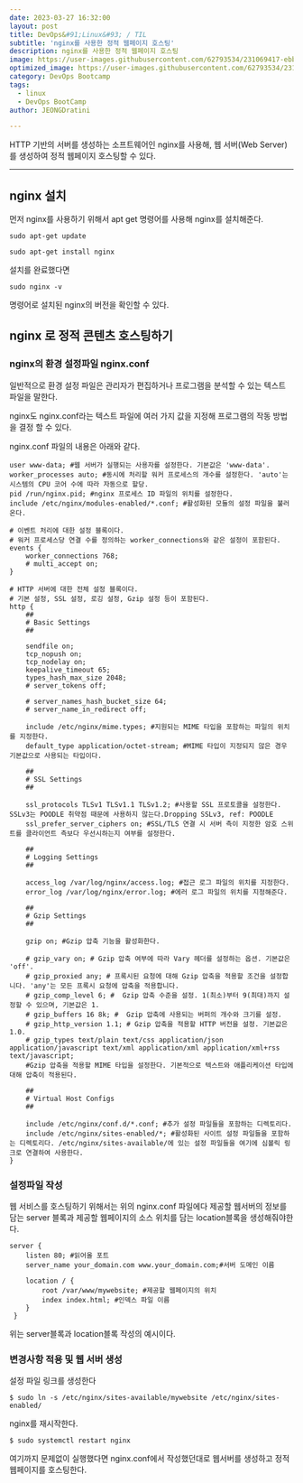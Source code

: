 ```yaml
---
date: 2023-03-27 16:32:00
layout: post
title: DevOps&#91;Linux&#93; / TIL
subtitle: 'nginx를 사용한 정적 웹페이지 호스팅'
description: nginx를 사용한 정적 웹페이지 호스팅
image: https://user-images.githubusercontent.com/62793534/231069417-ebbbcec9-1d6a-4870-aa97-336096397a08.jpg
optimized_image: https://user-images.githubusercontent.com/62793534/231069417-ebbbcec9-1d6a-4870-aa97-336096397a08.jpg
category: DevOps Bootcamp
tags:
  - linux
  - DevOps BootCamp
author: JEONGDratini

---
```


HTTP 기반의 서버를 생성하는 소프트웨어인 nginx를 사용해, 웹 서버(Web Server)를 생성하여 정적 웹페이지 호스팅할 수 있다.

---

## nginx 설치

먼저 nginx를 사용하기 위해서 apt get 명령어를 사용해 nginx를 설치해준다.

```
sudo apt-get update
```

```
sudo apt-get install nginx
```

설치를 완료했다면

```
sudo nginx -v
```

명령어로 설치된 nginx의 버전을 확인할 수 있다.

## nginx 로 정적 콘텐츠 호스팅하기

### nginx의 환경 설정파일 nginx.conf

일반적으로 환경 설정 파일은 관리자가 편집하거나 프로그램을 분석할 수 있는 텍스트 파일을 말한다.

nginx도 nginx.conf라는 텍스트 파일에 여러 가지 값을 지정해 프로그램의 작동 방법을 결정 할 수 있다.

nginx.conf 파일의 내용은 아래와 같다.

```
user www-data; #웹 서버가 실행되는 사용자를 설정한다. 기본값은 'www-data'.
worker_processes auto; #동시에 처리할 워커 프로세스의 개수를 설정한다. 'auto'는 시스템의 CPU 코어 수에 따라 자동으로 할당.
pid /run/nginx.pid; #nginx 프로세스 ID 파일의 위치를 설정한다.
include /etc/nginx/modules-enabled/*.conf; #활성화된 모듈의 설정 파일을 불러온다.

# 이벤트 처리에 대한 설정 블록이다.
# 워커 프로세스당 연결 수를 정의하는 worker_connections와 같은 설정이 포함된다.
events { 
    worker_connections 768;
    # multi_accept on;
}

# HTTP 서버에 대한 전체 설정 블록이다.
# 기본 설정, SSL 설정, 로깅 설정, Gzip 설정 등이 포함된다.
http {
    ##
    # Basic Settings
    ##

    sendfile on;
    tcp_nopush on;
    tcp_nodelay on;
    keepalive_timeout 65;
    types_hash_max_size 2048;
    # server_tokens off;

    # server_names_hash_bucket_size 64;
    # server_name_in_redirect off;

    include /etc/nginx/mime.types; #지원되는 MIME 타입을 포함하는 파일의 위치를 지정한다.
    default_type application/octet-stream; #MIME 타입이 지정되지 않은 경우 기본값으로 사용되는 타입이다.

    ##
    # SSL Settings
    ##

    ssl_protocols TLSv1 TLSv1.1 TLSv1.2; #사용할 SSL 프로토콜을 설정한다. SSLv3는 POODLE 취약점 때문에 사용하지 않는다.Dropping SSLv3, ref: POODLE 
    ssl_prefer_server_ciphers on; #SSL/TLS 연결 시 서버 측이 지정한 암호 스위트를 클라이언트 측보다 우선시하는지 여부를 설정한다.

    ##
    # Logging Settings
    ##

    access_log /var/log/nginx/access.log; #접근 로그 파일의 위치를 지정한다.
    error_log /var/log/nginx/error.log; #에러 로그 파일의 위치를 지정해준다.

    ##
    # Gzip Settings
    ##

    gzip on; #Gzip 압축 기능을 활성화한다.

    # gzip_vary on; # Gzip 압축 여부에 따라 Vary 헤더를 설정하는 옵션. 기본값은 'off'.
    # gzip_proxied any; # 프록시된 요청에 대해 Gzip 압축을 적용할 조건을 설정합니다. 'any'는 모든 프록시 요청에 압축을 적용합니다.
    # gzip_comp_level 6; #  Gzip 압축 수준을 설정. 1(최소)부터 9(최대)까지 설정할 수 있으며, 기본값은 1.
    # gzip_buffers 16 8k; #  Gzip 압축에 사용되는 버퍼의 개수와 크기를 설정.
    # gzip_http_version 1.1; # Gzip 압축을 적용할 HTTP 버전을 설정. 기본값은 1.0.
    # gzip_types text/plain text/css application/json application/javascript text/xml application/xml application/xml+rss text/javascript;
    #Gzip 압축을 적용할 MIME 타입을 설정한다. 기본적으로 텍스트와 애플리케이션 타입에 대해 압축이 적용된다.
    
    ##
    # Virtual Host Configs
    ##

    include /etc/nginx/conf.d/*.conf; #추가 설정 파일들을 포함하는 디렉토리다.
    include /etc/nginx/sites-enabled/*; #활성화된 사이트 설정 파일들을 포함하는 디렉토리다. /etc/nginx/sites-available/에 있는 설정 파일들을 여기에 심볼릭 링크로 연결하여 사용한다.
}
```

### 설정파일 작성

웹 서비스를 호스팅하기 위해서는 위의 nginx.conf 파일에다 제공할 웹서버의 정보를 담는 server 블록과 제공할 웹페이지의 소스 위치를 담는 location블록을 생성해줘야한다.

```
server {
	listen 80; #읽어올 포트 
	server_name your_domain.com www.your_domain.com;#서버 도메인 이름

	location / {
	    root /var/www/mywebsite; #제공할 웹페이지의 위치
		index index.html; #인덱스 파일 이름
	}
 }
```

위는 server블록과 location블록 작성의 예시이다.

### 변경사항 적용 및 웹 서버 생성

설정 파일 링크를 생성한다

```
$ sudo ln -s /etc/nginx/sites-available/mywebsite /etc/nginx/sites-enabled/
```

nginx를 재시작한다.

```
$ sudo systemctl restart nginx
```

여기까지 문제없이 실행했다면 nginx.conf에서 작성했던대로 웹서버를 생성하고 정적 웹페이지를 호스팅한다.